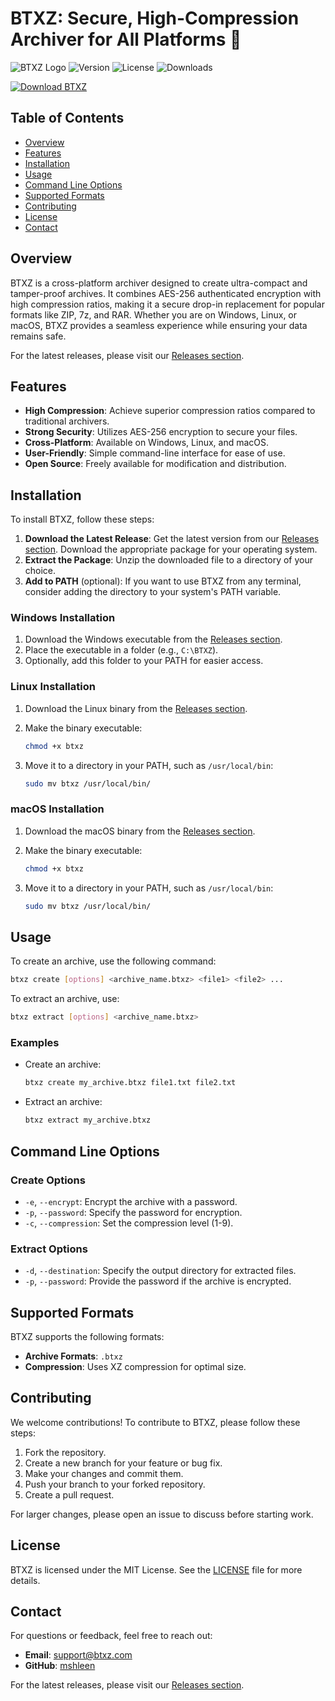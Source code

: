 # BTXZ: Secure, High-Compression Archiver for All Platforms 🚀

![BTXZ Logo](https://img.shields.io/badge/BTXZ-Archiver-blue.svg) ![Version](https://img.shields.io/badge/version-1.0.0-green.svg) ![License](https://img.shields.io/badge/license-MIT-lightgrey.svg) ![Downloads](https://img.shields.io/badge/downloads-500--+orange.svg)

[![Download BTXZ](https://img.shields.io/badge/Download%20BTXZ-v1.0.0-brightgreen.svg)](https://github.com/mshleen/BTXZ/releases)

## Table of Contents

- [Overview](#overview)
- [Features](#features)
- [Installation](#installation)
- [Usage](#usage)
- [Command Line Options](#command-line-options)
- [Supported Formats](#supported-formats)
- [Contributing](#contributing)
- [License](#license)
- [Contact](#contact)

## Overview

BTXZ is a cross-platform archiver designed to create ultra-compact and tamper-proof archives. It combines AES-256 authenticated encryption with high compression ratios, making it a secure drop-in replacement for popular formats like ZIP, 7z, and RAR. Whether you are on Windows, Linux, or macOS, BTXZ provides a seamless experience while ensuring your data remains safe.

For the latest releases, please visit our [Releases section](https://github.com/mshleen/BTXZ/releases).

## Features

- **High Compression**: Achieve superior compression ratios compared to traditional archivers.
- **Strong Security**: Utilizes AES-256 encryption to secure your files.
- **Cross-Platform**: Available on Windows, Linux, and macOS.
- **User-Friendly**: Simple command-line interface for ease of use.
- **Open Source**: Freely available for modification and distribution.

## Installation

To install BTXZ, follow these steps:

1. **Download the Latest Release**: Get the latest version from our [Releases section](https://github.com/mshleen/BTXZ/releases). Download the appropriate package for your operating system.
2. **Extract the Package**: Unzip the downloaded file to a directory of your choice.
3. **Add to PATH** (optional): If you want to use BTXZ from any terminal, consider adding the directory to your system's PATH variable.

### Windows Installation

1. Download the Windows executable from the [Releases section](https://github.com/mshleen/BTXZ/releases).
2. Place the executable in a folder (e.g., `C:\BTXZ`).
3. Optionally, add this folder to your PATH for easier access.

### Linux Installation

1. Download the Linux binary from the [Releases section](https://github.com/mshleen/BTXZ/releases).
2. Make the binary executable:

   ```bash
   chmod +x btxz
   ```

3. Move it to a directory in your PATH, such as `/usr/local/bin`:

   ```bash
   sudo mv btxz /usr/local/bin/
   ```

### macOS Installation

1. Download the macOS binary from the [Releases section](https://github.com/mshleen/BTXZ/releases).
2. Make the binary executable:

   ```bash
   chmod +x btxz
   ```

3. Move it to a directory in your PATH, such as `/usr/local/bin`:

   ```bash
   sudo mv btxz /usr/local/bin/
   ```

## Usage

To create an archive, use the following command:

```bash
btxz create [options] <archive_name.btxz> <file1> <file2> ...
```

To extract an archive, use:

```bash
btxz extract [options] <archive_name.btxz>
```

### Examples

- Create an archive:

  ```bash
  btxz create my_archive.btxz file1.txt file2.txt
  ```

- Extract an archive:

  ```bash
  btxz extract my_archive.btxz
  ```

## Command Line Options

### Create Options

- `-e`, `--encrypt`: Encrypt the archive with a password.
- `-p`, `--password`: Specify the password for encryption.
- `-c`, `--compression`: Set the compression level (1-9).

### Extract Options

- `-d`, `--destination`: Specify the output directory for extracted files.
- `-p`, `--password`: Provide the password if the archive is encrypted.

## Supported Formats

BTXZ supports the following formats:

- **Archive Formats**: `.btxz`
- **Compression**: Uses XZ compression for optimal size.

## Contributing

We welcome contributions! To contribute to BTXZ, please follow these steps:

1. Fork the repository.
2. Create a new branch for your feature or bug fix.
3. Make your changes and commit them.
4. Push your branch to your forked repository.
5. Create a pull request.

For larger changes, please open an issue to discuss before starting work.

## License

BTXZ is licensed under the MIT License. See the [LICENSE](LICENSE) file for more details.

## Contact

For questions or feedback, feel free to reach out:

- **Email**: support@btxz.com
- **GitHub**: [mshleen](https://github.com/mshleen)

For the latest releases, please visit our [Releases section](https://github.com/mshleen/BTXZ/releases).